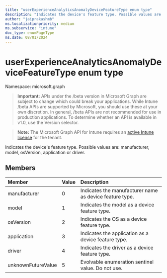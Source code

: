 ```yaml
---
title: "userExperienceAnalyticsAnomalyDeviceFeatureType enum type"
description: "Indicates the device's feature type. Possible values are: manufacturer, model, osVersion, application or driver."
author: "jaiprakashmb"
ms.localizationpriority: medium
ms.subservice: "intune"
doc_type: enumPageType
ms.date: 08/01/2024
---
```


# userExperienceAnalyticsAnomalyDeviceFeatureType enum type

Namespace: microsoft.graph

> **Important:** APIs under the /beta version in Microsoft Graph are subject to change which could break your applications. While Intune /beta APIs are supported by Microsoft, you should use these at your own discretion. In general, /beta APIs are not recommended for use in production applications. To determine whether an API is available in v1.0, use the Version selector.

> **Note:** The Microsoft Graph API for Intune requires an [active Intune license](https://go.microsoft.com/fwlink/?linkid=839381) for the tenant.

Indicates the device's feature type. Possible values are: manufacturer, model, osVersion, application or driver.

## Members
|Member|Value|Description|
|:---|:---|:---|
|manufacturer|0|Indicates the manufacturer name as device feature type.|
|model|1|Indicates the model as a device feature type.|
|osVersion|2|Indicates the OS as a device feature type.|
|application|3|Indicates the application as a device feature type.|
|driver|4|Indicates the driver as a device feature type.|
|unknownFutureValue|5|Evolvable enumeration sentinel value. Do not use.|